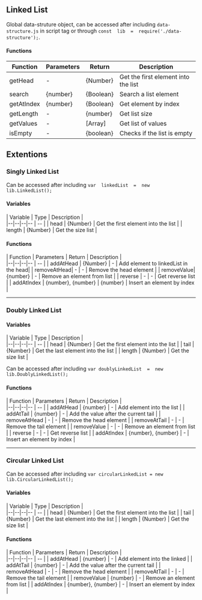 ## Linked List

Global data-struture object, can be accessed after including  `data-structure.js`  in script tag or through  `const  lib  =  require('./data-structure');`.

#### Functions

| Function   | Parameters | Return    | Description                        |  
|----------  | --         | --        |  --                                | 
| getHead    |  -         |{Number}   | Get the first element into the list|
| search     | {number}   | {Boolean} | Search a list element              |
| getAtIndex | {number}   | {Boolean} | Get element by index               |
| getLength  | -          | {number}  | Get list size                      |
| getValues  | -          | [Array]   | Get list of values                 |
| isEmpty    |    -       | {boolean} | Checks if the list is empty        |


## Extentions

### Singly Linked List

Can be accessed after including  `var  linkedList  =  new  lib.LinkedList();` 

#### Variables
| Variable | Type | Description |  
|--|--|--|-- | -- |
| head | {Number} | Get the first element into the list | 
| length | {Number} | Get the size list |

#### Functions
| Function | Parameters | Return | Description |  
|--|--|--|-- | -- |
| addAtHead | {Number} | - | Add element to linkedList in the head|
| removeAtHead| - | - | Remove the head element |
| removeValue| {number} | - | Remove an element from list |
| reverse | - | - | Get reverse list |
| addAtIndex | {number}, {number} | {number} | Insert an element by index |

____

### Doubly Linked List

#### Variables
| Variable | Type | Description |  
|--|--|--|-- | -- |
| head | {Number} | Get the first element into the list | 
| tail | {Number} | Get the last element into the list |
| length | {Number} | Get the size list |

Can be accessed after including  `var doublyLinkedList  =  new  lib.DoublyLinkedList();` 

#### Functions
| Function | Parameters | Return | Description |  
|--|--|--|-- | -- |
| addAtHead | {number} | - | Add element into the list |
| addAtTail | {number} | - | Add the value after the current tail |
| removeAtHead | - | - | Remove the head element  |
| removeAtTail | - | - | Remove the tail element |
| removeValue | - | - | Remove an element from list |
| reverse | - | - | Get reverse list |
| addAtIndex | {number}, {number} | - | Insert an element by index |

____

### Circular Linked List

Can be accessed after including  `var circularLinkedList = new  lib.CircularLinkedList();` 

#### Variables
| Variable | Type | Description |  
|--|--|--|-- | -- |
| head | {Number} | Get the first element into the list | 
| tail | {Number} | Get the last element into the list |
| length | {Number} | Get the size list |

#### Functions

| Function | Parameters | Return | Description |  
|--|--|--|-- | -- |
| addAtHead | {number} | - | Add element into the linked |
| addAtTail | {number} | - | Add the value after the current tail |
| removeAtHead | - | - | Remove the head element |
| removeAtTail | - | - | Remove the tail element |
| removeValue | {number} | - | Remove an element from list |
| addAtIndex | {number}, {number} | - | Insert an element by index |
